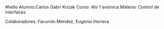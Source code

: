 #hello
Alumno:Carlos Gabri Krizak
Curso: 4to 1 avionica
Materia: Control de interfaces

Colaboradores: Facundo Mendez, Eugenio Herrera
